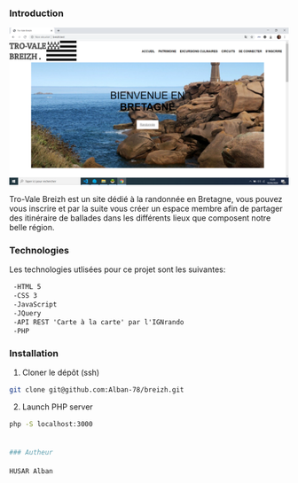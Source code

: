 ### Introduction

![Screenshot website](./.github/images/screenshot.png)

Tro-Vale Breizh est un site dédié à la randonnée en Bretagne, vous pouvez vous inscrire et par la suite vous créer
un espace membre afin de partager des itinéraire de ballades dans les différents lieux que composent notre belle région.

### Technologies

Les technologies utlisées pour ce projet sont les suivantes:

     -HTML 5
     -CSS 3
     -JavaScript
     -JQuery 
     -API REST 'Carte à la carte' par l'IGNrando
     -PHP


### Installation

1. Cloner le dépôt (ssh)

```sh
git clone git@github.com:Alban-78/breizh.git

```

2. Launch PHP server

```sh
php -S localhost:3000


### Autheur

HUSAR Alban